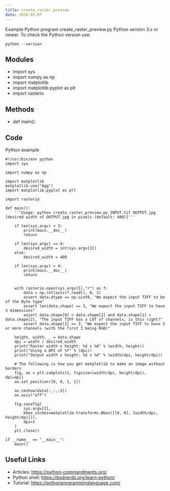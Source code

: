 ```yaml
---
title: create_raster_preview
date: 2020-05-07
---
```

Example Python program create_raster_preview.py
Python version 3.x or newer.
To check the Python version use:

    python --version

## Modules

* import sys
* import numpy as np
* import matplotlib
* import matplotlib.pyplot as plt
* import rasterio

## Methods

* def main():

## Code

Python example

    #!/usr/bin/env python
    import sys
    
    import numpy as np
    
    import matplotlib
    matplotlib.use("Agg")
    import matplotlib.pyplot as plt
    
    import rasterio
    
    def main():
        '''Usage: python create_raster_preview.py INPUT.tif OUTPUT.jpg [desired width of OUTPUT.jpg in pixels (default: 400)]'''
    
        if len(sys.argv) < 3:
            print(main.__doc__)
            return
    
        if len(sys.argv) == 4:
            desired_width = int(sys.argv[3])
        else:
            desired_width = 400
    
        if len(sys.argv) > 4:
            print(main.__doc__)
            return
    
    
        with rasterio.open(sys.argv[1],"r") as f:
            data = np.rollaxis(f.read(), 0, 3)
            assert data.dtype == np.uint8, "We expect the input TIFF to be of the Byte type"
            assert len(data.shape) == 3, "We expect the input TIFF to have 3 dimensions"
            assert data.shape[0] > data.shape[2] and data.shape[1] > data.shape[2], "The input TIFF has a LOT of channels, is this right?"
            assert data.shape[2] >= 3, "We expect the input TIFF to have 3 or more channels (with the first 3 being RGB)"
    
        height, width, _ = data.shape
        dpi = width / desired_width
        print("Raster width x height: %d x %d" % (width, height))
        print("Using a DPI of %f" % (dpi))
        print("Output width x height: %d x %d" % (width/dpi, height/dpi))
    
        # The following is how you get matplotlib to make an image without borders
        fig, ax = plt.subplots(1, figsize=(width/dpi, height/dpi), dpi=dpi)
        ax.set_position([0, 0, 1, 1])
    
        ax.imshow(data[:,:,:3])
        ax.axis("off")
    
        fig.savefig(
            sys.argv[2],
            bbox_inches=matplotlib.transforms.Bbox([[0, 0], [width/dpi, height/dpi]]),
            dpi=1
        )
        plt.close()
    
    if __name__ == "__main__":
        main()
    

## Useful Links

- Articles: https://python-commandments.org/
- Python shell: https://bsdnerds.org/learn-python/
- Tutorial: https://pythonprogramminglanguage.com/
